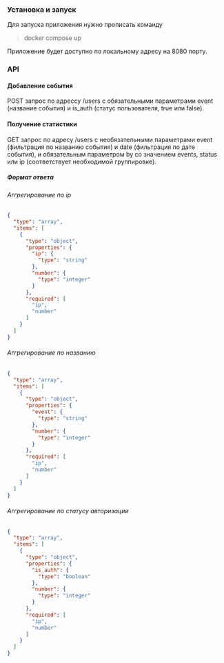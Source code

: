 ### Установка и запуск

Для запуска приложения нужно прописать команду 
>docker compose up

Приложение будет доступно по локальному адресу на 8080 порту.

### API

#### Добавление события
POST запрос по адрессу /users с обязательными параметрами event (название события) и is_auth (статус пользователя, true или false).

#### Получение статистики

GET запрос по адресу /users c необязательными параметрами event (фильтрация по названию события) и date (фильтрация по дате события), и обязательным параметром by со значением events, status или ip (соответствует необходимой группировке).
##### Формат ответа
###### Аггрегирование по ip

```json
{
  "type": "array",
  "items": [
    {
      "type": "object",
      "properties": {
        "ip": {
          "type": "string"
        },
        "number": {
          "type": "integer"
        }
      },
      "required": [
        "ip",
        "number"
      ]
    }
  ]
}
```

###### Аггрегирование по названию

```json
{
  "type": "array",
  "items": [
    {
      "type": "object",
      "properties": {
        "event": {
          "type": "string"
        },
        "number": {
          "type": "integer"
        }
      },
      "required": [
        "ip",
        "number"
      ]
    }
  ]
}
```


###### Аггрегирование по статусу авторизации

```json
{
  "type": "array",
  "items": [
    {
      "type": "object",
      "properties": {
        "is_auth": {
          "type": "boolean"
        },
        "number": {
          "type": "integer"
        }
      },
      "required": [
        "ip",
        "number"
      ]
    }
  ]
}
```


